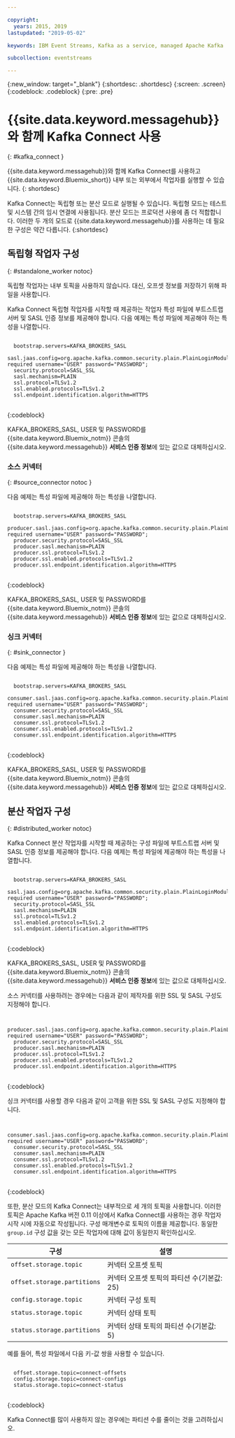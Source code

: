 ```yaml
---

copyright:
  years: 2015, 2019
lastupdated: "2019-05-02"

keywords: IBM Event Streams, Kafka as a service, managed Apache Kafka

subcollection: eventstreams

---
```


{:new_window: target="_blank"}
{:shortdesc: .shortdesc}
{:screen: .screen}
{:codeblock: .codeblock}
{:pre: .pre}

# {{site.data.keyword.messagehub}}와 함께 Kafka Connect 사용
{: #kafka_connect }

{{site.data.keyword.messagehub}}와 함께 Kafka Connect를 사용하고 {{site.data.keyword.Bluemix_short}} 내부 또는 외부에서 작업자를 실행할 수 있습니다.
{: shortdesc}

Kafka Connect는 독립형 또는 분산 모드로 실행될 수 있습니다. 독립형 모드는 테스트 및 시스템 간의 임시 연결에 사용됩니다. 분산 모드는
프로덕션 사용에 좀 더 적합합니다. 이러한 두 개의 모드로 {{site.data.keyword.messagehub}}를 사용하는 데 필요한 구성은 약간 다릅니다.
{:shortdesc}

## 독립형 작업자 구성
{: #standalone_worker notoc}

독립형 작업자는 내부 토픽을 사용하지 않습니다. 대신, 오프셋 정보를 저장하기 위해 파일을 사용합니다.

Kafka Connect 독립형 작업자를 시작할 때 제공하는 작업자 특성 파일에 부트스트랩 서버 및 SASL 인증 정보를 제공해야 합니다. 다음 예제는 특성 파일에 제공해야 하는 특성을 나열합니다.

<pre>
<code>
  bootstrap.servers=KAFKA_BROKERS_SASL
  sasl.jaas.config=org.apache.kafka.common.security.plain.PlainLoginModule required username="USER" password="PASSWORD";
  security.protocol=SASL_SSL
  sasl.mechanism=PLAIN
  ssl.protocol=TLSv1.2
  ssl.enabled.protocols=TLSv1.2
  ssl.endpoint.identification.algorithm=HTTPS
</code>
</pre>
{:codeblock}

KAFKA_BROKERS_SASL, USER 및 PASSWORD를 {{site.data.keyword.Bluemix_notm}} 콘솔의
{{site.data.keyword.messagehub}} **서비스 인증 정보**에 있는 값으로 대체하십시오.

### 소스 커넥터
{: #source_connector notoc }

다음 예제는 특성 파일에 제공해야 하는 특성을 나열합니다.

<pre>
<code>
  bootstrap.servers=KAFKA_BROKERS_SASL
  producer.sasl.jaas.config=org.apache.kafka.common.security.plain.PlainLoginModule required username="USER" password="PASSWORD";
  producer.security.protocol=SASL_SSL
  producer.sasl.mechanism=PLAIN
  producer.ssl.protocol=TLSv1.2
  producer.ssl.enabled.protocols=TLSv1.2
  producer.ssl.endpoint.identification.algorithm=HTTPS
</code>
</pre>
{:codeblock}

KAFKA_BROKERS_SASL, USER 및 PASSWORD를 {{site.data.keyword.Bluemix_notm}} 콘솔의
{{site.data.keyword.messagehub}} **서비스 인증 정보**에 있는 값으로 대체하십시오.

### 싱크 커넥터
{: #sink_connector }

다음 예제는 특성 파일에 제공해야 하는 특성을 나열합니다.

<pre>
<code>
  bootstrap.servers=KAFKA_BROKERS_SASL
  consumer.sasl.jaas.config=org.apache.kafka.common.security.plain.PlainLoginModule required username="USER" password="PASSWORD";
  consumer.security.protocol=SASL_SSL
  consumer.sasl.mechanism=PLAIN
  consumer.ssl.protocol=TLSv1.2
  consumer.ssl.enabled.protocols=TLSv1.2
  consumer.ssl.endpoint.identification.algorithm=HTTPS
</code>
</pre>
{:codeblock}

KAFKA_BROKERS_SASL, USER 및 PASSWORD를 {{site.data.keyword.Bluemix_notm}} 콘솔의
{{site.data.keyword.messagehub}} **서비스 인증 정보**에 있는 값으로 대체하십시오.

## 분산 작업자 구성
{: #distributed_worker notoc}

Kafka Connect 분산 작업자를 시작할 때 제공하는 구성 파일에 부트스트랩 서버 및 SASL 인증 정보를 제공해야 합니다. 다음 예제는 특성 파일에 제공해야 하는 특성을 나열합니다.

<pre>
<code>
  bootstrap.servers=KAFKA_BROKERS_SASL
  sasl.jaas.config=org.apache.kafka.common.security.plain.PlainLoginModule required username="USER" password="PASSWORD";
  security.protocol=SASL_SSL
  sasl.mechanism=PLAIN
  ssl.protocol=TLSv1.2
  ssl.enabled.protocols=TLSv1.2
  ssl.endpoint.identification.algorithm=HTTPS
</code>
</pre>
{:codeblock}

KAFKA_BROKERS_SASL, USER 및 PASSWORD를 {{site.data.keyword.Bluemix_notm}} 콘솔의
{{site.data.keyword.messagehub}} **서비스 인증 정보**에 있는 값으로 대체하십시오.

소스 커넥터를 사용하려는 경우에는 다음과 같이 제작자를 위한 SSL 및 SASL 구성도 지정해야 합니다.

<pre>
<code>
  producer.sasl.jaas.config=org.apache.kafka.common.security.plain.PlainLoginModule required username="USER" password="PASSWORD";
  producer.security.protocol=SASL_SSL
  producer.sasl.mechanism=PLAIN
  producer.ssl.protocol=TLSv1.2
  producer.ssl.enabled.protocols=TLSv1.2
  producer.ssl.endpoint.identification.algorithm=HTTPS
</code>
</pre>
{:codeblock}

싱크 커넥터를 사용할 경우 다음과 같이 고객을 위한 SSL 및 SASL 구성도 지정해야 합니다.

<pre>
<code>
  consumer.sasl.jaas.config=org.apache.kafka.common.security.plain.PlainLoginModule required username="USER" password="PASSWORD";
  consumer.security.protocol=SASL_SSL
  consumer.sasl.mechanism=PLAIN
  consumer.ssl.protocol=TLSv1.2
  consumer.ssl.enabled.protocols=TLSv1.2
  consumer.ssl.endpoint.identification.algorithm=HTTPS
</code>
</pre>
{:codeblock}

또한, 분산 모드의 Kafka Connect는 내부적으로 세 개의 토픽을 사용합니다. 이러한 토픽은 Apache Kafka 버전 0.11 이상에서 Kafka Connect를 사용하는 경우 작업자 시작 시에 자동으로 작성됩니다. 구성 매개변수로 토픽의 이름을 제공합니다. 동일한 `group.id` 구성 값을 갖는 모든 작업자에 대해 값이 동일한지 확인하십시오.

|구성               |설명                                                         |
| --------------------------- | ------------------------------------------------------------------- |
|`offset.storage.topic`      |커넥터 오프셋 토픽                                             |
|`offset.storage.partitions` |커넥터 오프셋 토픽의 파티션 수(기본값: 25) |
|`config.storage.topic`      |커넥터 구성 토픽                                       |
|`status.storage.topic`      |커넥터 상태 토픽                                              |
|`status.storage.partitions` |커넥터 상태 토픽의 파티션 수(기본값: 5)          |

예를 들어, 특성 파일에서 다음 키-값 쌍을 사용할 수 있습니다.

<pre>
<code>
  offset.storage.topic=connect-offsets
  config.storage.topic=connect-configs
  status.storage.topic=connect-status
</code>
</pre>
{:codeblock}

Kafka Connect를 많이 사용하지 않는 경우에는 파티션 수를 줄이는 것을 고려하십시오.



